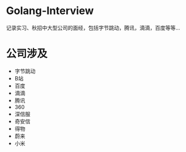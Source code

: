# Golang-Interview
记录实习、秋招中大型公司的面经，包括字节跳动，腾讯，滴滴，百度等等...

# 公司涉及
- 字节跳动
- B站
- 百度
- 滴滴
- 腾讯
- 360
- 深信服
- 奇安信
- 得物
- 蔚来
- 小米